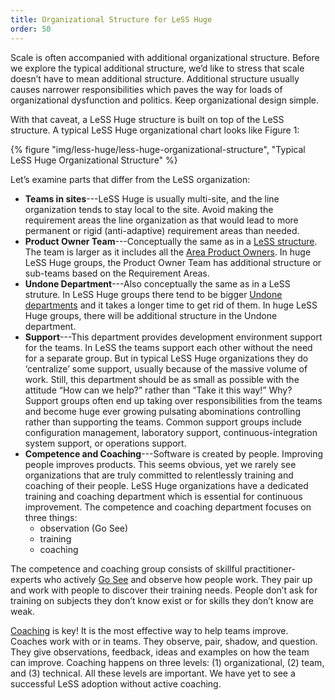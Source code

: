 ```yaml
---
title: Organizational Structure for LeSS Huge
order: 50
---
```


Scale is often accompanied with additional organizational structure. Before we explore the typical additional structure, we’d like to stress that scale doesn’t have to mean additional structure. Additional structure usually causes narrower responsibilities which paves the way for loads of organizational dysfunction and politics. Keep organizational design simple.

With that caveat, a LeSS Huge structure is built on top of the LeSS structure. A typical LeSS Huge organizational chart looks like Figure 1:

<div>
  {% figure "img/less-huge/less-huge-organizational-structure", "Typical LeSS Huge Organizational Structure" %}
</div>

Let’s examine  parts that  differ from the LeSS organization:

* **Teams in sites**---LeSS Huge is usually multi-site, and the line organization tends to stay local to the site. Avoid making the requirement areas the line organization as that would lead to more permanent or rigid (anti-adaptive) requirement areas than needed.
* **Product Owner Team**---Conceptually the same as in a [LeSS structure](../structure/organizational-structure.html). The team is larger as it includes all the [Area Product Owners](area-product-owner.html). In huge LeSS Huge groups, the Product Owner Team has additional structure or sub-teams based on the Requirement Areas.
* **Undone Department**---Also conceptually the same as in a LeSS struture. In LeSS Huge groups there tend to be bigger [Undone departments](../framework/definition-of-done.html) and it takes a longer time to get rid of them. In huge LeSS Huge groups, there will be additional structure in the Undone department.
* **Support**---This department provides development environment support for the teams. In LeSS the teams support each other without the need for a separate group. But in  typical LeSS Huge organizations they do ‘centralize’ some support, usually because of the massive volume of work. Still, this department should be as small as possible with the attitude “How can we help?” rather than “Take it this way!” Why? Support groups often end up taking over responsibilities from the teams and become huge ever growing pulsating abominations controlling rather than supporting the teams.
  Common support groups include configuration management, laboratory support, continuous-integration system support, or operations support.
* **Competence and Coaching**---Software is created by people. Improving people improves products. This seems obvious, yet we rarely see organizations that are truly committed to relentlessly training and coaching of their people. LeSS Huge organizations have a dedicated training and coaching department which is essential for continuous improvement.
  The competence and coaching department focuses on three things:
  * observation (Go See)
  * training
  * coaching

The competence and coaching group consists of skillful practitioner-experts who actively [Go See](../management/go_see.html) and observe how people work. They pair up and work with people to discover their training needs. People don’t ask for training on subjects they don’t know exist or for skills they don’t know are weak.

[Coaching](../adoption/coaching.html) is key! It is the most effective way to help teams improve. Coaches work with or in teams. They observe, pair, shadow, and question. They give observations, feedback, ideas and examples on how the team can improve. Coaching happens on three levels: (1) organizational, (2) team, and (3) technical. All these levels are important. We have yet to see a successful LeSS adoption without active coaching.
